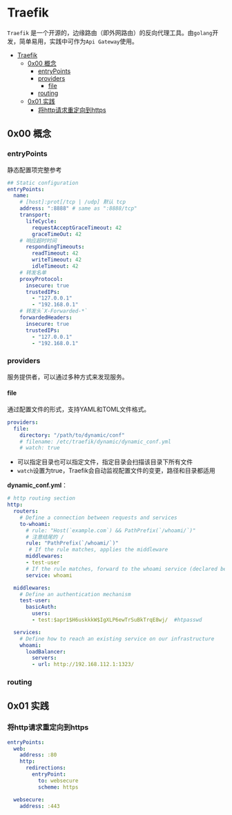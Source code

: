# Traefik

`Traefik` 是一个开源的，边缘路由（即外网路由）的反向代理工具。由`golang`开发，简单易用，实践中可作为`Api Gateway`使用。

- [Traefik](#traefik)
  - [0x00 概念](#0x00-概念)
    - [entryPoints](#entrypoints)
    - [providers](#providers)
      - [file](#file)
    - [routing](#routing)
  - [0x01 实践](#0x01-实践)
    - [将http请求重定向到https](#将http请求重定向到https)

## 0x00 概念

### entryPoints

静态配置项完整参考

```yaml
## Static configuration
entryPoints:
  name:
    # [host]:prot[/tcp | /udp] 默认 tcp
    address: ":8888" # same as ":8888/tcp"
    transport:
      lifeCycle:
        requestAcceptGraceTimeout: 42
        graceTimeOut: 42
    # 响应超时时间
      respondingTimeouts:
        readTimeout: 42
        writeTimeout: 42
        idleTimeout: 42
    # 转发名单
    proxyProtocol:
      insecure: true
      trustedIPs:
        - "127.0.0.1"
        - "192.168.0.1"
    # 转发头`X-Forwarded-*`
    forwardedHeaders:
      insecure: true
      trustedIPs:
        - "127.0.0.1"
        - "192.168.0.1"
```

### providers

服务提供者，可以通过多种方式来发现服务。

#### file

通过配置文件的形式，支持YAML和TOML文件格式。

```yaml
providers:
  file:
    directory: "/path/to/dynamic/conf"
    # filename: /etc/traefik/dynamic/dynamic_conf.yml
    # watch: true
```

* 可以指定目录也可以指定文件，指定目录会扫描该目录下所有文件
* `watch`设置为true，Traefik会自动监视配置文件的变更，路径和目录都适用

**dynamic_conf.yml**：

```yaml
# http routing section
http:
  routers:
    # Define a connection between requests and services
    to-whoami:
      # rule: "Host(`example.com`) && PathPrefix(`/whoami/`)"
      # 注意结尾的 /
      rule: "PathPrefix(`/whoami/`)"
       # If the rule matches, applies the middleware
      middlewares:
      - test-user
      # If the rule matches, forward to the whoami service (declared below)
      service: whoami

  middlewares:
    # Define an authentication mechanism
    test-user:
      basicAuth:
        users:
        - test:$apr1$H6uskkkW$IgXLP6ewTrSuBkTrqE8wj/  #htpasswd

  services:
    # Define how to reach an existing service on our infrastructure
    whoami:
      loadBalancer:
        servers:
        - url: http://192.168.112.1:1323/
```

### routing

## 0x01 实践

### 将http请求重定向到https

```yaml
entryPoints:
  web:
    address: :80
    http:
      redirections:
        entryPoint:
          to: websecure
          scheme: https

  websecure:
    address: :443
```